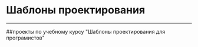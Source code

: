 # Шаблоны проектирования
------------------------
##проекты по учебному курсу "Шаблоны проектирования для програмистов"
